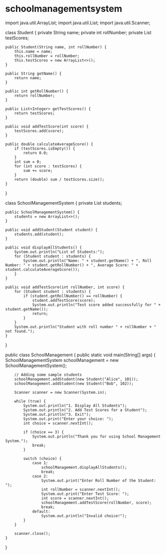 # schoolmanagementsystem
import java.util.ArrayList;
import java.util.List;
import java.util.Scanner;

class Student {
    private String name;
    private int rollNumber;
    private List<Integer> testScores;

    public Student(String name, int rollNumber) {
        this.name = name;
        this.rollNumber = rollNumber;
        this.testScores = new ArrayList<>();
    }

    public String getName() {
        return name;
    }

    public int getRollNumber() {
        return rollNumber;
    }

    public List<Integer> getTestScores() {
        return testScores;
    }

    public void addTestScore(int score) {
        testScores.add(score);
    }

    public double calculateAverageScore() {
        if (testScores.isEmpty()) {
            return 0.0;
        }
        int sum = 0;
        for (int score : testScores) {
            sum += score;
        }
        return (double) sum / testScores.size();
    }
}

class SchoolManagementSystem {
    private List<Student> students;

    public SchoolManagementSystem() {
        students = new ArrayList<>();
    }

    public void addStudent(Student student) {
        students.add(student);
    }

    public void displayAllStudents() {
        System.out.println("List of Students:");
        for (Student student : students) {
            System.out.println("Name: " + student.getName() + ", Roll Number: " + student.getRollNumber() + ", Average Score: " + student.calculateAverageScore());
        }
    }

    public void addTestScore(int rollNumber, int score) {
        for (Student student : students) {
            if (student.getRollNumber() == rollNumber) {
                student.addTestScore(score);
                System.out.println("Test score added successfully for " + student.getName());
                return;
            }
        }
        System.out.println("Student with roll number " + rollNumber + " not found.");
    }
}

public class SchoolManagement {
    public static void main(String[] args) {
        SchoolManagementSystem schoolManagement = new SchoolManagementSystem();

        // Adding some sample students
        schoolManagement.addStudent(new Student("Alice", 101));
        schoolManagement.addStudent(new Student("Bob", 102));

        Scanner scanner = new Scanner(System.in);

        while (true) {
            System.out.println("1. Display All Students");
            System.out.println("2. Add Test Scores for a Student");
            System.out.println("3. Exit");
            System.out.print("Enter your choice: ");
            int choice = scanner.nextInt();

            if (choice == 3) {
                System.out.println("Thank you for using School Management System.");
                break;
            }

            switch (choice) {
                case 1:
                    schoolManagement.displayAllStudents();
                    break;
                case 2:
                    System.out.print("Enter Roll Number of the Student: ");
                    int rollNumber = scanner.nextInt();
                    System.out.print("Enter Test Score: ");
                    int score = scanner.nextInt();
                    schoolManagement.addTestScore(rollNumber, score);
                    break;
                default:
                    System.out.println("Invalid choice!");
            }
        }

        scanner.close();
    }
}

